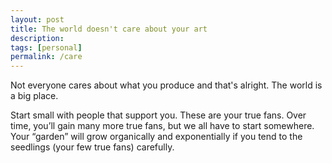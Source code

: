 ```yaml
---
layout: post
title: The world doesn't care about your art
description:
tags: [personal]
permalink: /care
---
```


Not everyone cares about what you produce and that's alright. The world is a big place.

Start small with people that support you. These are your true fans. Over time, you’ll gain many more true fans, but we all have to start somewhere. Your “garden” will grow organically and exponentially if you tend to the seedlings (your few true fans) carefully.
